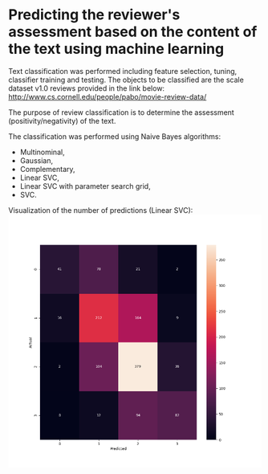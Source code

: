 # Predicting the reviewer's assessment based on the content of the text using machine learning 

Text classification was performed including feature selection, tuning, classifier training and testing. 
The objects to be classified are the scale dataset v1.0 reviews provided in the link below:<br />
http://www.cs.cornell.edu/people/pabo/movie-review-data/ 

The purpose of review classification is to determine the assessment (positivity/negativity) of the text. 

The classification was performed using Naive Bayes algorithms:<br />
- Multinominal,<br />
- Gaussian,<br />
- Complementary,<br />
- Linear SVC,<br />
- Linear SVC with parameter search grid,<br />
- SVC.<br />

Visualization of the number of predictions (Linear SVC):
![Screenshot](LinearSVC.png)
